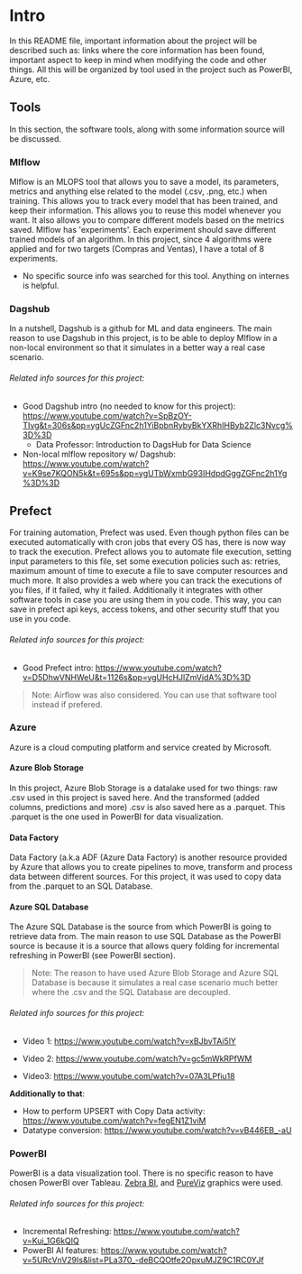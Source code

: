 # Intro

In this README file, important information about the project will be described such as: links where the core information has been found, important aspect to keep in mind when modifying the code and other things. All this will be organized by tool used in the project such as PowerBI, Azure, etc.

## Tools
In this section, the software tools, along with some information source will be discussed.
### Mlflow
Mlflow is an MLOPS tool that allows you to save a model, its parameters, metrics and anything else related to the model (.csv, .png, etc.) when training. This allows you to track every model that has been trained, and keep their information. This allows you to reuse this model whenever you want. It also allows you to compare different models based on the metrics saved. Mlflow has 'experiments'. Each experiment should save different trained models of an algorithm. In this project, since 4 algorithms were applied and for two targets (Compras and Ventas), I have a total of 8 experiments. 
- No specific source info was searched for this tool. Anything on internes is helpful.
### Dagshub
In a nutshell, Dagshub is a github for ML and data engineers. The main reason to use Dagshub in this project, is to be able to deploy Mlflow in a non-local environment so that it simulates in a better way a real case scenario. 
###### Related info sources for this project:
- Good Dagshub intro (no needed to know for this project): https://www.youtube.com/watch?v=SpBzOY-TIvg&t=306s&pp=ygUcZGFnc2h1YiBpbnRybyBkYXRhIHByb2Zlc3Nvcg%3D%3D
   - Data Professor: Introduction to DagsHub for Data Science
- Non-local mlflow repository w/ Dagshub: https://www.youtube.com/watch?v=K9se7KQON5k&t=695s&pp=ygUTbWxmbG93IHdpdGggZGFnc2h1Yg%3D%3D

## Prefect
For training automation, Prefect was used. Even though python files can be executed automatically with cron jobs that every OS has, there is now way to track the execution. Prefect allows you to automate file execution, setting input parameters to this file, set some execution policies such as: retries, maximum amount of time to execute a file to save computer resources and much more. It also provides a web where you can track the executions of you files, if it failed, why it failed. Additionally it integrates with other software tools in case you are using them in you code. This way, you can save in prefect api keys, access tokens, and other security stuff that you use in you code.
###### Related info sources for this project:
- Good Prefect intro:  https://www.youtube.com/watch?v=D5DhwVNHWeU&t=1126s&pp=ygUHcHJlZmVjdA%3D%3D
> Note: Airflow was also considered. You can use that software tool instead if prefered.

### Azure
Azure is a cloud computing platform and service created by Microsoft. 
#### Azure Blob Storage
In this project, Azure Blob Storage is a datalake used for two things: raw .csv used in this project is saved here. And the transformed (added columns, predictions and more) .csv is also saved here as a .parquet. This .parquet is the one used in PowerBI for data visualization.
#### Data Factory
Data Factory (a.k.a ADF (Azure Data Factory) is another resource provided by Azure that allows you to create pipelines to move, transform and process data between different sources. For this project, it was used to copy data from the .parquet to an SQL Database.
#### Azure SQL Database
The Azure SQL Database is the source from which PowerBI is going to retrieve data from. The main reason to use SQL Database as the PowerBI source is because it is a source that allows query folding for incremental refreshing in PowerBI (see PowerBI section).
> Note: The reason to have used Azure Blob Storage and Azure SQL Database is because it simulates a real case scenario much better where the .csv and the SQL Database are decoupled.
###### Related info sources for this project:
- Video 1: https://www.youtube.com/watch?v=xBJbvTAi5lY

- Video 2: https://www.youtube.com/watch?v=gc5mWkRPfWM

- Video3: https://www.youtube.com/watch?v=07A3LPfiu18

**Additionally to that**:
- How to perform UPSERT with Copy Data activity: https://www.youtube.com/watch?v=fegEN1Z1viM
- Datatype conversion: https://www.youtube.com/watch?v=vB446EB_-aU


### PowerBI
PowerBI is a data visualization tool. There is no specific reason to have chosen PowerBI over Tableau. [Zebra BI](https://zebrabi.com/pbi-pro-trial/?utm_term=zebra%20power%20bi&utm_campaign=Brand+campaign&utm_source=google&utm_medium=cpc&hsa_acc=5445927020&hsa_cam=10896260820&hsa_grp=108906923204&hsa_ad=634945809310&hsa_src=g&hsa_tgt=kwd-930008850410&hsa_kw=zebra%20power%20bi&hsa_mt=b&hsa_net=adwords&hsa_ver=3&gad_source=1&gclid=Cj0KCQjwpNuyBhCuARIsANJqL9ObqxkQ7e0maiaNObgA4knPiEXp2ruSty7l4JRZHvW-8eI3nH1wF6oaAignEALw_wcB), and [PureViz](https://pureviz.net/infographic) graphics were used.
###### Related info sources for this project:
- Incremental Refreshing: https://www.youtube.com/watch?v=Kui_1G6kQIQ
- PowerBI AI features: https://www.youtube.com/watch?v=5URcVnV29Is&list=PLa370_-deBCQOtfe2OpxuMJZ9C1RC0YJf








